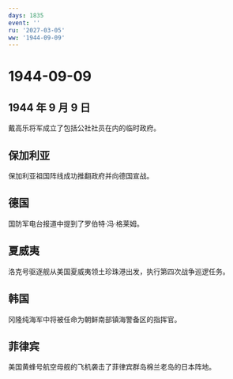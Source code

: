 ```yaml
---
days: 1835
event: ''
ru: '2027-03-05'
ww: '1944-09-09'
---
```


# 1944-09-09

## 1944 年 9 月 9 日

戴高乐将军成立了包括公社社员在内的临时政府。

## 保加利亚

保加利亚祖国阵线成功推翻政府并向德国宣战。

## 德国

国防军电台报道中提到了罗伯特·冯·格莱姆。

## 夏威夷

洛克号驱逐舰从美国夏威夷领土珍珠港出发，执行第四次战争巡逻任务。

## 韩国

冈隆纯海军中将被任命为朝鲜南部镇海警备区的指挥官。

## 菲律宾

美国黄蜂号航空母舰的飞机袭击了菲律宾群岛棉兰老岛的日本阵地。